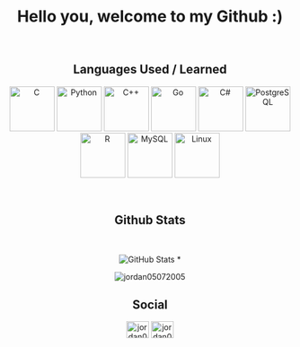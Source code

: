 <div align="center">
  
# **Hello you, welcome to my Github :)**  

<br/>  

## **Languages ​​Used / Learned**  

<p align="center">  
<img src="https://profilinator.rishav.dev/skills-assets/c-original.svg" alt="C" height="80" />
  <img src="https://profilinator.rishav.dev/skills-assets/python-original.svg" alt="Python" height="80" />
<img src="https://profilinator.rishav.dev/skills-assets/cplusplus-original.svg" alt="C++" height="80" />
  <img src="https://profilinator.rishav.dev/skills-assets/go-original.svg" alt="Go" height=80" />
<img src="https://profilinator.rishav.dev/skills-assets/csharp-original.svg" alt="C#" height="80" />
<img src="https://profilinator.rishav.dev/skills-assets/postgresql-original-wordmark.svg" alt="PostgreSQL" height="80" />
<img src="https://profilinator.rishav.dev/skills-assets/r.svg" alt="R" height="80" />
  <img src="https://profilinator.rishav.dev/skills-assets/mysql-original-wordmark.svg" alt="MySQL" height="80" />
<img src="https://profilinator.rishav.dev/skills-assets/linux-original.svg" alt="Linux" height="80" /></p>

<br/>  

## Github Stats  

<br/>

![GitHub Stats](https://github-readme-stats.vercel.app/api?username=jordan05072005&theme=tokyonight) 
*

<img src="https://komarev.com/ghpvc/?username=jordan05072005&label=Profile%20views&color=0e75b6&style=flat" alt="jordan05072005" />

## Social
<p align="center">
<a href="https://instagram.com/jordan050705" target="blank"><img align="center" src="https://raw.githubusercontent.com/rahuldkjain/github-profile-readme-generator/master/src/images/icons/Social/instagram.svg" alt="jordan050705" height="30" width="40" /></a>
<a href="https://discord.gg/jordan0507" target="blank"><img align="center" src="https://raw.githubusercontent.com/rahuldkjain/github-profile-readme-generator/master/src/images/icons/Social/discord.svg" alt="jordan0507" height="30" width="40" /></a></p>

</div>
